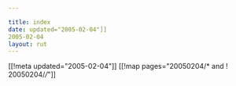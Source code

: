 ```yaml
---

title: index
date: updated="2005-02-04"]]
2005-02-04
layout: rut
---
```


[[!meta updated="2005-02-04"]]
[[!map pages="20050204/* and ! 20050204/*/*"]]
